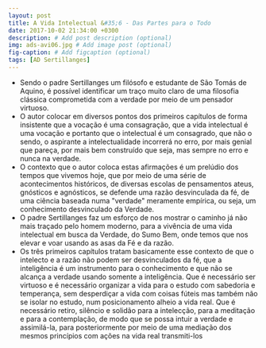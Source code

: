 ```yaml
---
layout: post
title: A Vida Intelectual &#35;6 - Das Partes para o Todo
date: 2017-10-02 21:34:00 +0300
description: # Add post description (optional)
img: ads-avi06.jpg # Add image post (optional)
fig-caption: # Add figcaption (optional)
tags: [AD Sertillanges]
---
```


 * Sendo o padre Sertillanges um filósofo e estudante de São Tomás de Aquino, é possível identificar um traço muito claro de uma filosofia clássica comprometida com a verdade por meio de um pensador virtuoso. 
 * O autor colocar em diversos pontos dos primeiros capítulos de forma insistente que a vocação é uma consagração, que a vida intelectual é uma vocação e portanto que o intelectual é um consagrado, que não o sendo, o aspirante a intelectualidade incorrerá no erro, por mais genial que pareça, por mais bem construído que seja, mas sempre no erro e nunca na verdade.
 * O contexto que o autor coloca estas afirmações é um prelúdio dos tempos que vivemos hoje, que por meio de uma série de acontecimentos históricos, de diversas escolas de pensamentos ateus, gnósticos e agnósticos, se defende uma razão desvinculada da fé, de uma ciência baseada numa "verdade" meramente empírica, ou seja, um conhecimento desvinculado da Verdade.
 * O padre Sertillanges faz um esforço de nos mostrar o caminho já não mais traçado pelo homem moderno, para a vivência de uma vida intelectual em busca da Verdade, do Sumo Bem, onde temos que nos elevar e voar usando as asas da Fé e da razão.
 * Os três primeiros capítulos tratam basicamente esse contexto de que o intelecto e a razão não podem ser desvinculados da fé, que a inteligência é um instrumento para o conhecimento e que não se alcança a verdade usando somente a inteligência. Que é necessário ser virtuoso e é necessário organizar a vida para o estudo com sabedoria e temperança, sem desperdiçar a vida com coisas fúteis mas também não se isolar no estudo, num posicionamento alheio a vida real. Que é necessário retiro, silêncio e solidão para a intelecção, para a meditação e para a contemplação, de modo que se possa intuir a verdade e assimilá-la, para posteriormente por meio de uma mediação dos mesmos princípios com ações na vida real transmiti-los
